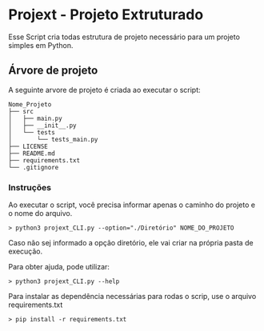 # Projext - Projeto Extruturado

Esse Script cria todas estrutura de projeto necessário para um projeto simples
em Python.

## Árvore de projeto

A seguinte arvore de projeto é criada ao executar o script:

```
Nome_Projeto
├── src
│   ├── main.py
│   ├── __init__.py
│   └── tests
│       └── tests_main.py
├── LICENSE
├── README.md
├── requirements.txt
└── .gitignore
```

### Instruções

Ao executar o script, você precisa informar apenas o caminho do projeto e o nome do arquivo.

```
> python3 projext_CLI.py --option="./Diretório" NOME_DO_PROJETO
```

Caso não sej informado a opção diretório, ele vai criar na própria pasta de execução.

Para obter ajuda, pode utilizar:

```
> python3 projext_CLI.py --help
```

Para instalar as dependência necessárias para rodas o scrip, use o arquivo requirements.txt

```
> pip install -r requirements.txt
```
